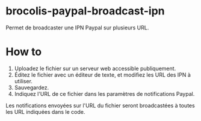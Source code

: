 # brocolis-paypal-broadcast-ipn
Permet de broadcaster une IPN Paypal sur plusieurs URL.

# How to

1. Uploadez le fichier sur un serveur web accessible publiquement.
2. Éditez le fichier avec un éditeur de texte, et modifiez les URL des IPN à utiliser.
3. Sauvegardez.
4. Indiquez l'URL de ce fichier dans les paramètres de notifications Paypal.

Les notifications envoyées sur l'URL du fichier seront broadcastées à toutes les URL indiquées dans le code.

